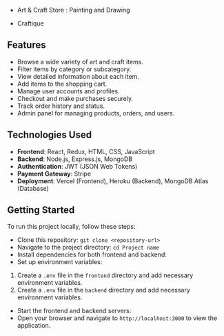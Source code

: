 
- Art & Craft Store : Painting and Drawing

*  Craftique


## Features


- Browse a wide variety of art and craft items.
- Filter items by category or subcategory.
- View detailed information about each item.
- Add items to the shopping cart.
- Manage user accounts and profiles.
- Checkout and make purchases securely.
- Track order history and status.
- Admin panel for managing products, orders, and users.

## Technologies Used

- **Frontend**: React, Redux, HTML, CSS, JavaScript
- **Backend**: Node.js, Express.js, MongoDB
- **Authentication**: JWT (JSON Web Tokens)
- **Payment Gateway**: Stripe
- **Deployment**: Vercel (Frontend), Heroku (Backend), MongoDB Atlas (Database)

## Getting Started

To run this project locally, follow these steps:

- Clone this repository: `git clone <repository-url>`
- Navigate to the project directory: `cd Project name`
- Install dependencies for both frontend and backend:
- Set up environment variables:
1. Create a `.env` file in the `frontend` directory and add necessary environment variables.
2. Create a `.env` file in the `backend` directory and add necessary environment variables.
- Start the frontend and backend servers:
- Open your browser and navigate to `http://localhost:3000` to view the application.

